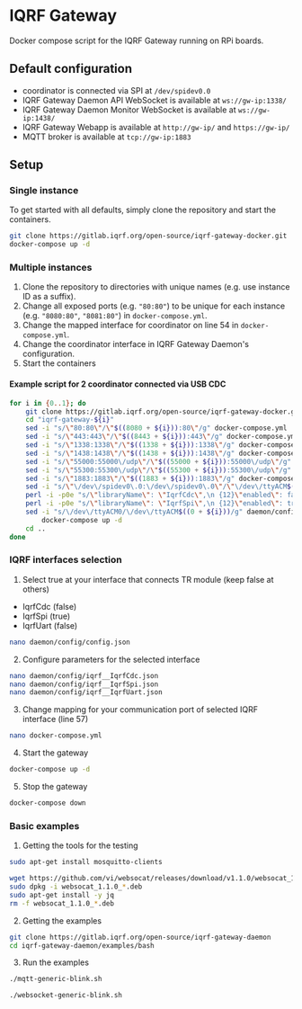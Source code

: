 # IQRF Gateway

Docker compose script for the IQRF Gateway running on RPi boards.

## Default configuration

 - coordinator is connected via SPI at `/dev/spidev0.0`
 - IQRF Gateway Daemon API WebSocket is available at `ws://gw-ip:1338/`
 - IQRF Gateway Daemon Monitor WebSocket is available at `ws://gw-ip:1438/`
 - IQRF Gateway Webapp is available at `http://gw-ip/` and `https://gw-ip/`
 - MQTT broker is available at `tcp://gw-ip:1883`

## Setup

### Single instance

To get started with all defaults, simply clone the repository and start the containers.

```bash
git clone https://gitlab.iqrf.org/open-source/iqrf-gateway-docker.git
docker-compose up -d
```

### Multiple instances

 1. Clone the repository to directories with unique names (e.g. use instance ID as a suffix).
 2. Change all exposed ports (e.g. `"80:80"`) to be unique for each instance (e.g. `"8080:80"`, `"8081:80"`) in `docker-compose.yml`.
 3. Change the mapped interface for coordinator on line 54 in `docker-compose.yml`.
 4. Change the coordinator interface in IQRF Gateway Daemon's configuration.
 5. Start the containers


#### Example script for 2 coordinator connected via USB CDC
```bash
for i in {0..1}; do
	git clone https://gitlab.iqrf.org/open-source/iqrf-gateway-docker.git "iqrf-gateway-${i}"
	cd "iqrf-gateway-${i}"
	sed -i "s/\"80:80\"/\"$((8080 + ${i})):80\"/g" docker-compose.yml
	sed -i "s/\"443:443\"/\"$((8443 + ${i})):443\"/g" docker-compose.yml
	sed -i "s/\"1338:1338\"/\"$((1338 + ${i})):1338\"/g" docker-compose.yml
	sed -i "s/\"1438:1438\"/\"$((1438 + ${i})):1438\"/g" docker-compose.yml
	sed -i "s/\"55000:55000\/udp\"/\"$((55000 + ${i})):55000\/udp\"/g" docker-compose.yml
	sed -i "s/\"55300:55300\/udp\"/\"$((55300 + ${i})):55300\/udp\"/g" docker-compose.yml
	sed -i "s/\"1883:1883\"/\"$((1883 + ${i})):1883\"/g" docker-compose.yml
	sed -i "s/\"\/dev\/spidev0\.0:\/dev\/spidev0\.0\"/\"\/dev\/ttyACM$((0 + ${i})):\/dev\/ttyACM$((0 + ${i}))\"/g" docker-compose.yml
	perl -i -p0e "s/\"libraryName\": \"IqrfCdc\",\n {12}\"enabled\": false/\"libraryName\": \"IqrfCdc\",\n            \"enabled\": true/g" daemon/config/config.json
	perl -i -p0e "s/\"libraryName\": \"IqrfSpi\",\n {12}\"enabled\": true/\"libraryName\": \"IqrfSpi\",\n            \"enabled\": false/g" daemon/config/config.json
	sed -i "s/\/dev\/ttyACM0/\/dev\/ttyACM$((0 + ${i}))/g" daemon/config/iqrf__IqrfCdc.json
        docker-compose up -d
	cd ..
done
```

### IQRF interfaces selection

 1. Select true at your interface that connects TR module (keep false at others) 

 - IqrfCdc (false)
 - IqrfSpi (true)
 - IqrfUart (false)

```bash
nano daemon/config/config.json
```

 2. Configure parameters for the selected interface

```bash
nano daemon/config/iqrf__IqrfCdc.json
nano daemon/config/iqrf__IqrfSpi.json
nano daemon/config/iqrf__IqrfUart.json
```

 3. Change mapping for your communication port of selected IQRF interface (line 57)

```bash
nano docker-compose.yml
```

 4. Start the gateway

```bash
docker-compose up -d
```

 5. Stop the gateway

```bash
docker-compose down
```

### Basic examples

 1. Getting the tools for the testing

```bash
sudo apt-get install mosquitto-clients
```

```bash
wget https://github.com/vi/websocat/releases/download/v1.1.0/websocat_1.1.0_amd64.deb
sudo dpkg -i websocat_1.1.0_*.deb
sudo apt-get install -y jq
rm -f websocat_1.1.0_*.deb
```

 2. Getting the examples

```bash
git clone https://gitlab.iqrf.org/open-source/iqrf-gateway-daemon
cd iqrf-gateway-daemon/examples/bash
```

 3. Run the examples

```bash
./mqtt-generic-blink.sh
```

```bash
./websocket-generic-blink.sh
```
